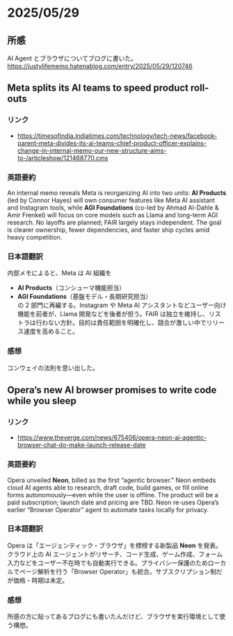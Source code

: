 # 2025/05/29

## 所感

AI Agent とブラウザについてブログに書いた。https://justylifememo.hatenablog.com/entry/2025/05/29/120746

## Meta splits its AI teams to speed product roll-outs

### リンク

- https://timesofindia.indiatimes.com/technology/tech-news/facebook-parent-meta-divides-its-ai-teams-chief-product-officer-explains-change-in-internal-memo-our-new-structure-aims-to-/articleshow/121468770.cms

### 英語要約

An internal memo reveals Meta is reorganizing AI into two units: **AI Products** (led by Connor Hayes) will own consumer features like Meta AI assistant and Instagram tools, while **AGI Foundations** (co-led by Ahmad Al-Dahle & Amir Frenkel) will focus on core models such as Llama and long-term AGI research. No layoffs are planned; FAIR largely stays independent. The goal is clearer ownership, fewer dependencies, and faster ship cycles amid heavy competition.

### 日本語翻訳

内部メモによると、Meta は AI 組織を

- **AI Products**（コンシューマ機能担当）
- **AGI Foundations**（基盤モデル・長期研究担当）  
  の 2 部門に再編する。Instagram や Meta AI アシスタントなどユーザー向け機能を前者が、Llama 開発などを後者が担う。FAIR は独立を維持し、リストラは行わない方針。目的は責任範囲を明確化し、競合が激しい中でリリース速度を高めること。

### 感想

コンウェイの法則を思い出した。

## Opera’s new AI browser promises to write code while you sleep

### リンク

- https://www.theverge.com/news/675406/opera-neon-ai-agentic-browser-chat-do-make-launch-release-date

### 英語要約

Opera unveiled **Neon**, billed as the first “agentic browser.” Neon embeds cloud AI agents able to research, draft code, build games, or fill online forms autonomously—even while the user is offline. The product will be a paid subscription; launch date and pricing are TBD. Neon re-uses Opera’s earlier “Browser Operator” agent to automate tasks locally for privacy.

### 日本語翻訳

Opera は「エージェンティック・ブラウザ」を標榜する新製品 **Neon** を発表。  
クラウド上の AI エージェントがリサーチ、コード生成、ゲーム作成、フォーム入力などをユーザー不在時でも自動実行できる。プライバシー保護のためローカルでページ解析を行う「Browser Operator」も統合。サブスクリプション制だが価格・時期は未定。

### 感想

所感の方に貼ってあるブログにも書いたんだけど、ブラウザを実行環境として使う構想。
